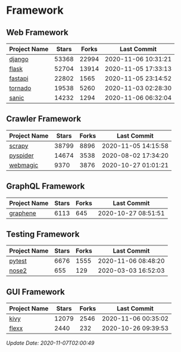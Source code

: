 # Framework

## Web Framework
| Project Name | Stars | Forks | Last Commit |
| ------------ | ----- | ----- | ----------- |
| [django](https://github.com/django/django) | 53368 | 22994 | 2020-11-06 10:31:21 |
| [flask](https://github.com/pallets/flask) | 52704 | 13914 | 2020-11-05 17:33:13 |
| [fastapi](https://github.com/tiangolo/fastapi) | 22802 | 1565 | 2020-11-05 23:14:52 |
| [tornado](https://github.com/tornadoweb/tornado) | 19538 | 5260 | 2020-11-03 02:28:30 |
| [sanic](https://github.com/huge-success/sanic) | 14232 | 1294 | 2020-11-06 06:32:04 |

## Crawler Framework
| Project Name | Stars | Forks | Last Commit |
| ------------ | ----- | ----- | ----------- |
| [scrapy](https://github.com/scrapy/scrapy) | 38799 | 8896 | 2020-11-05 14:15:58 |
| [pyspider](https://github.com/binux/pyspider) | 14674 | 3538 | 2020-08-02 17:34:20 |
| [webmagic](https://github.com/code4craft/webmagic) | 9370 | 3876 | 2020-10-27 01:01:21 |

## GraphQL Framework
| Project Name | Stars | Forks | Last Commit |
| ------------ | ----- | ----- | ----------- |
| [graphene](https://github.com/graphql-python/graphene) | 6113 | 645 | 2020-10-27 08:51:51 |

## Testing Framework
| Project Name | Stars | Forks | Last Commit |
| ------------ | ----- | ----- | ----------- |
| [pytest](https://github.com/pytest-dev/pytest) | 6676 | 1555 | 2020-11-06 08:48:20 |
| [nose2](https://github.com/nose-devs/nose2) | 655 | 129 | 2020-03-03 16:52:03 |

## GUI Framework
| Project Name | Stars | Forks | Last Commit |
| ------------ | ----- | ----- | ----------- |
| [kivy](https://github.com/kivy/kivy) | 12079 | 2546 | 2020-11-06 00:35:02 |
| [flexx](https://github.com/flexxui/flexx) | 2440 | 232 | 2020-10-26 09:39:53 |

*Update Date: 2020-11-07T02:00:49*